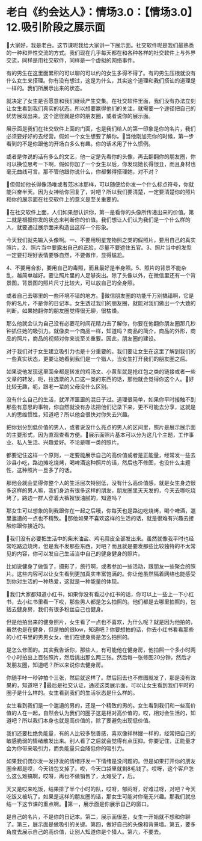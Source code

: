 # 老白《约会达人》：情场3.0：【情场3.0】12.吸引阶段之展示面

🎼大家好，我是老白。这节课呢我给大家讲一下展示面。社交软件呢是我们最熟悉的一种和异性交流的方式。我们现在几乎每天都在和各种各样的社交软件上与外界交流，同样是用社交软件，同样是一个虚拟的网络事件。

有的男生在这里面累积的可以聊的可以约的女生多得不得了。有的男生压根就没有什么女生来搭理。你有没有想过，这是为什么，其实这个道理和我们搭讪的道理是一样的。我们所展示出来的状态。

就决定了女生是否愿意和我们继续产生交集。在社交软件里面，我们没有办法立刻让女生看到我们真实的状态。所以想要赢得他们的关注，就需要一个途径把自己的优势展现出来。这个途径就是你的朋友圈，或者说你的展示面。

展示面是我们在社交软件上面的门面，也是我们给人的第一印象是你的名片，我们必须要好好的去经营。假如一个女生想要了解你。🎼当他刚加完你的时候，第一步看到的不是你跟他的开场白多么有趣。你的话术用了什么惯例。

或者是你说的话有多么的文艺，他一定是先看你的头像，再去翻翻你的朋友圈，你可以换位思考一下啊，假如你加了一个女生以后，你发现她长得很丑，而且身材也毫无曲线可言。那不管他跟你说什么，你都懒得搭理她，对不对？

🎼但假如他长得像汤唯或者范冰冰那样，可以随便给你发一个什么标点符号，你就能兴奋半天。因为女神给你回复了，对吧？所以我们要清楚，一定要清楚你的照片和你的展示面在社交软件上的意义是至关重要的。

🎼在社交软件上面，人们如果想认识你，第一是看你的头像所传递出来的价值。第二就是根据你发的状态来判断你的价值。我们想让人们认为我们是一个什么样的人，就要通过展示面来构造出这样一个形象。

今天我们就先输入头像啊。一、不要用明星宠物照之类的假照片，要用自己的真实照片。2、照片当中要露出自己的正脸，尽量不要遮住五官。3、照片当中的发型一定要打理好表情要够自然，不要做作，显得尴尬。

4、不要用合影，要用自己的毒照，而且最好是半身照。5、照片的背景不能杂乱，越简单越好。要让照片里的人足够突出。除了头像以外，在微信里还有一个背景图，背景图的照片尺寸比较大，可以放自己的全身照。

或者自己去哪里的一些环境不错的地方。🎼微信朋友圈的功能千万别搞错啊，它是你的名片，不是你的日记本。女生透过我们的朋友圈，就能对我们做出一个大致的判断。如果她翻你的朋友圈觉得很无聊，很枯燥。

那么他就会认为自己没有必要花时间花精力去了解你，你要在他翻你朋友圈那几秒钟抓住她的吸引力。就像卖一个商品一样，知道吗？商品的简介，商品的外形，商品的照片，商品的视频对你来说至关重要。因此，朋友圈的建设。

对于我们对于女生建立吸引力也是十分重要的。我们要让女生在这里了解到我们的一些真实状态，更要让她看到我们是一个猎人，当女生打开我们的朋友圈之后。

如果说他发现这里面全都是转发的鸡汤文、小黄车就是抢红包之类的链接或者一些文章的转发，呃，拉选票的入口这一类的东西的话，那他就会觉得你这个人。🎼好比较无趣，呃，跟老一辈的父母没什么区别。

没有什么自己的生活，就浑浑噩噩的混日子过。道理很简单，如果你平时接触不到那些有意思的事物，你自然就没有办法把他们记录下来，更不可能去分享，这就是人的思维惯性，知道吧？所以他会很快对你失去兴趣。

把你划分到低价值的男人，或者说没什么亮点的男人的区间里，照片是展示展示面的主要形式，因为直观查看方便。🎼展示面照片基本可以分为这几个主题，工作事业、私人生活、兴趣爱好。不论是哪一类的照片。

都要记住这样一个原则，一定要能展示自己的高价值或者是正能量，经常发一些去沙县小吃，路边摊吃烧烤，喝啤酒这种照片的话，然后也不修图，也没什么主题性，这种照片一旦多了的话。

那他会就会显得你整个人的生活层次特别低，没有什么高价值感，就是女生身边很多这样的男人嘛，我们身边有很多这样的朋友，朋友圈里天天发的，今天去哪吃烧烤了。路边一群人穿着大裤衩很油腻的，知道吗？

那女生可以想象的到我跟你在一起之后哦，你每天也是路边吃烧烤，喝个啤酒，邋里邋遢的一点也不精致。🎼那他如果不喜欢这样的生活的话，就是很难有兴趣去接触你跟你接近的。

🎼我们没有必要把生活中的柴米油盐、鸡毛蒜皮全部发出来。虽然就像我平时也经常吃路边烧烤，但是我不发那些东西，对吧？而且就是要发那些比较独特的不太常见的内容，你可以发自己生活当中自己的健身健身的照片。

比如说健身了做饭了，摄影了，旅行啊，或者参加一些活动，跟朋友一些聚会的照片。这些内容可以让女生看到更加真实丰富饱满的。你让他虽然隔着网络也能感受到你对生活的一种热爱，这就是一种能量的体现。

🎼我们大家都知道小红书，如果你没有看过小红书的话，你可以上一些上一下小红书，去小红书里看一下哎，那些男人都是怎么拍照的。他们都是去哪里拍照的，包括去健身房，我们有很多粉丝自己也健身。

但是他拍出来的健身照片，女生看了一点也不喜欢，为什么呢？就是因为他拍的，虽然也是在健身，但是拍的很low，知道吧？你要想拍的话，你去小红书看看那些的小红书里的男男女女，他们在健身房是怎么拍照的。

是怎么修图的。其实我告诉你，那些人，有可能他在健身房，他拍照一个多小时两个小时拍出上百张照片，然后挑出那么两三张。然后每一张修图20分钟，然后才发朋友圈，知道吧？所以来说你去健身房。

你随手咔一秒钟拍个三张，然后就这样了。然后回去也不修图就发了，那是没有效果的，知道吧？🎼最后是社交认证，通过这类展示面，可以让女生看到我们平时的圈子是什么样的。女生看到我们的生活状态是什么样的。

女生看到我们是一个邋遢的男的，还是一个精致的男的。女生看到我们和一些高价值的人在一起，自然会认为我们的圈子这是相对高价值的，哎，相对会生活的，知道吧？所以我们本身也就是高价值的，除了要避免出现低价值。

我们还要杜绝负能量，有的人比较多愁善感，喜欢像祥林嫂一样的，经常把自己的敏感脆弱的情绪散发出来。别人看了之后就会觉得有点压抑。你要记住，正能量才会为你带来吸引力，而负能量只会降低你的吸引力。

如果我们偶尔发一发抒发的情绪抒发一下情绪是没问题的。但是如果打开你的朋友圈全都是哎，今天钱包又掉了。哎，今天口袋里就剩8毛钱了。哎呀，这个客户怎么这么难搞啊，哎呀，再也不做销售了，太难受了，后。

天又是哎来吃饭，结果排了半个小时的队，哎呀，郁闷呀，好难过呀，对吧？今天吃饭又被坑了。如果是这样的朋友圈的话，那女生可能对你毫无兴趣。那我们就总结一下这节课的重点啊。🎼第一，展示面是你展示自己的窗口。

是自己的名片，不是你的日记本。第二，展示面很差，女生一开始就不想和你聊了。第三，展示面是做吸引的关键。第四，做好自己的头像和背景墙。第五，要多角度去展示自己的高价值，让别人知道你是个猎人。第六，不要去。

